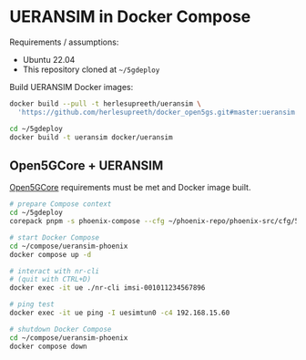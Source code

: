 # UERANSIM in Docker Compose

Requirements / assumptions:

* Ubuntu 22.04
* This repository cloned at `~/5gdeploy`

Build UERANSIM Docker images:

```bash
docker build --pull -t herlesupreeth/ueransim \
  'https://github.com/herlesupreeth/docker_open5gs.git#master:ueransim'

cd ~/5gdeploy
docker build -t ueransim docker/ueransim
```

## Open5GCore + UERANSIM

[Open5GCore](Open5GCore.md) requirements must be met and Docker image built.

```bash
# prepare Compose context
cd ~/5gdeploy
corepack pnpm -s phoenix-compose --cfg ~/phoenix-repo/phoenix-src/cfg/5g_nssf --out ~/compose/ueransim-phoenix --ran docker/ueransim/compose.phoenix.yml

# start Docker Compose
cd ~/compose/ueransim-phoenix
docker compose up -d

# interact with nr-cli
# (quit with CTRL+D)
docker exec -it ue ./nr-cli imsi-001011234567896

# ping test
docker exec -it ue ping -I uesimtun0 -c4 192.168.15.60

# shutdown Docker Compose
cd ~/compose/ueransim-phoenix
docker compose down
```
